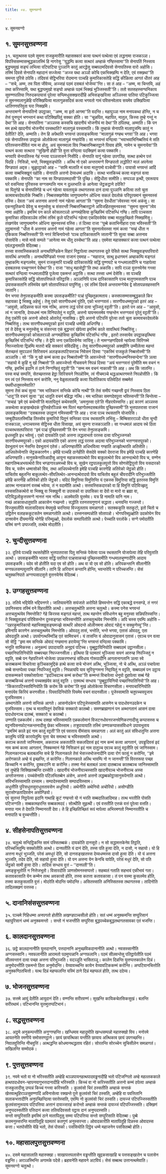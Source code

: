 ```yaml
---
title: ०४. सुमनवग्गो

---
```

४. सुमनवग्गो  


## १. सुमनसुत्तवण्णना

३१. चतुत्थस्स पठमे सुमना राजकुमारीति महासक्कारं कत्वा पत्थनं पत्थेत्वा एवं लद्धनामा राजकञ्ञा। विपस्सिसम्मासम्बुद्धकालस्मिं हि नागरेसु ‘‘युद्धम्पि कत्वा सत्थारं अम्हाकं गण्हिस्सामा’’ति सेनापतिं निस्साय बुद्धप्पमुखं सङ्घं लभित्वा पटिपाटिया पुञ्ञानि कातुं आरद्धेसु सब्बपठमदिवसो सेनापतिस्स वारो अहोसि। तस्मिं दिवसे सेनापति महादानं सज्जेत्वा ‘‘अज्ज यथा अञ्ञो कोचि एकभिक्खम्पि न देति, एवं रक्खथा’’ति समन्ता पुरिसे ठपेसि। तंदिवसं सेट्ठिभरिया रोदमाना पञ्चहि कुमारिकासतेहि सद्धिं कीळित्वा आगतं धीतरं आह – ‘‘सचे, अम्म, तव पिता जीवेय्य, अज्जाहं पठमं दसबलं भोजेय्य’’न्ति। सा तं आह – ‘‘अम्म, मा चिन्तयि, अहं तथा करिस्सामि, यथा बुद्धप्पमुखो सङ्घो अम्हाकं पठमं भिक्खं भुञ्जिस्सती’’ति। ततो सतसहस्सग्घनिकाय सुवण्णपातिया निरुदकपायासं पूरेत्वा सप्पिमधुसक्खरादीहि अभिसङ्खरित्वा अञ्ञिस्सा पातिया पटिकुज्जित्वा तं सुमनमालागुळेहि परिक्खिपित्वा मालागुळसदिसं कत्वा भगवतो गामं पविसनवेलाय सयमेव उक्खिपित्वा धातिगणपरिवुता घरा निक्खमि।  
अन्तरामग्गे सेनापतिनो उपट्ठाका, ‘‘अम्म, मा इतो आगमा’’ति वदन्ति। महापुञ्ञा नाम मनापकथा होन्ति, न च तेसं पुनप्पुनं भणन्तानं कथा पटिक्खिपितुं सक्का होति। सा ‘‘चूळपित, महापित, मातुल, किस्स तुम्हे गन्तुं न देथा’’ति आह। सेनापतिना ‘‘अञ्ञस्स कस्सचि खादनीयं भोजनीयं मा देथा’’ति ठपितम्ह, अम्माति। किं पन मम हत्थे खादनीयं भोजनीयं पस्सथाति? मालागुळं पस्सामाति। किं तुम्हाकं सेनापति मालापूजम्पि कातुं न देतीति? देति, अम्माति। तेन हि अपेथाति भगवन्तं उपसङ्कमित्वा ‘‘मालागुळं गण्हथ भगवा’’ति आह। भगवा एकं सेनापतिस्स उपट्ठाकं ओलोकेत्वा मालागुळं गण्हापेसि। सा भगवन्तं वन्दित्वा ‘‘भवाभवाभिनिब्बत्तियं मे सति परितस्सनजीवितं नाम मा होतु, अयं सुमनमाला विय निब्बत्तनिब्बत्तट्ठाने पियाव होमि, नामेन च सुमनायेवा’’ति पत्थनं कत्वा सत्थारा ‘‘सुखिनी होही’’ति वुत्ता वन्दित्वा पदक्खिणं कत्वा पक्कामि।  
भगवापि सेनापतिस्स गेहं गन्त्वा पञ्ञत्तासने निसीदि। सेनापति यागुं गहेत्वा उपगञ्छि, सत्था हत्थेन पत्तं पिदहि। निसिन्नो, भन्ते, भिक्खुसङ्घोति । अत्थि नो एको अन्तरामग्गे पिण्डपातो लद्धोति? मालं अपनेत्वा पिण्डपातं अद्दस। चूळुपट्ठाको आह – ‘‘सामि मालाति मं वत्वा मातुगामो वञ्चेसी’’ति। पायासो भगवन्तं आदिं कत्वा सब्बभिक्खूनं पहोसि। सेनापति अत्तनो देय्यधम्मं अदासि। सत्था भत्तकिच्चं कत्वा मङ्गलं वत्वा पक्कामि। सेनापति ‘‘का नाम सा पिण्डपातमदासी’’ति पुच्छि। सेट्ठिधीता सामीति। सप्पञ्ञा इत्थी, एवरूपाय घरे वसन्तिया पुरिसस्स सग्गसम्पत्ति नाम न दुल्लभाति कं आनेत्वा जेट्ठकट्ठाने ठपेसि?  
सा पितुगेहे च सेनापतिगेहे च धनं गहेत्वा यावतायुकं तथागतस्स दानं दत्वा पुञ्ञानि करित्वा ततो चुता कामावचरदेवलोके निब्बत्ति। निब्बत्तक्खणेयेव जाणुप्पमाणेन ओधिना सकलं देवलोकं परिपूरयमानं सुमनवस्सं वस्सि। देवता ‘‘अयं अत्तनाव अत्तनो नामं गहेत्वा आगता’’ति ‘‘सुमना देवधीता’’त्वेवस्सा नामं अकंसु। सा एकनवुतिकप्पे देवेसु च मनुस्सेसु च संसरन्ती निब्बत्तनिब्बत्तट्ठाने अविजहितसुमनवस्सा ‘‘सुमना सुमना’’त्वेव नामा अहोसि। इमस्मिं पन काले कोसलरञ्ञो अग्गमहेसिया कुच्छिस्मिं पटिसन्धिं गण्हि। तापि पञ्चसता कुमारिका तंदिवसञ्ञेव तस्मिं तस्मिं कुले पटिसन्धिं गहेत्वा एकदिवसेयेव सब्बा मातुकुच्छितो निक्खमिंसु। तंखणंयेव जाणुप्पमाणेन ओधिना सुमनवस्सं वस्सि। तं दिस्वा राजा ‘‘पुब्बे कताभिनीहारा एसा भविस्सती’’ति तुट्ठमानसो ‘‘धीता मे अत्तनाव अत्तनो नामं गहेत्वा आगता’’ति सुमनात्वेवस्सा नामं कत्वा ‘‘मय्हं धीता न एकिकाव निब्बत्तिस्सती’’ति नगरं विचिनापेन्तो ‘पञ्च दारिकासतानि जातानी’’ति सुत्वा सब्बा अत्तनाव पोसापेसि। मासे मासे सम्पते ‘‘आनेत्वा मम धीतु दस्सेथा’’ति आह। एवमेसा महासक्कारं कत्वा पत्थनं पत्थेत्वा एवंलद्धनामाति वेदितब्बा।  
तस्सा सत्तवस्सिककाले अनाथपिण्डिकेन विहारं निट्ठापेत्वा तथागतस्स दूते पेसिते सत्था भिक्खुसङ्घपरिवारो सावत्थिं अगमासि। अनाथपिण्डिको गन्त्वा राजानं एवमाह – ‘‘महाराज, सत्थु इधागमनं अम्हाकम्पि मङ्गलं तुम्हाकम्पि मङ्गलमेव, सुमनं राजकुमारिं पञ्चहि दारिकासतेहि सद्धिं पुण्णघटे च गन्धमालादीनि च गाहापेत्वा दसबलस्स पच्चुग्गमनं पेसेथा’’ति। राजा ‘‘साधु महासेट्ठी’’ति तथा अकासि। सापि रञ्ञा वुत्तनयेनेव गन्त्वा सत्थारं वन्दित्वा गन्धमालादीहि पूजेत्वा एकमन्तं अट्ठासि। सत्था तस्सा धम्मं देसेसि। सा पञ्चहि कुमारिकासतेहि सद्धिं सोतापत्तिफले पतिट्ठासि। अञ्ञानिपि पञ्च दारिकासतानि पञ्च मातुगामसतानि पञ्च उपासकसतानि तस्मिंयेव खणे सोतापत्तिफलं पापुणिंसु। एवं तस्मिं दिवसे अन्तरामग्गेयेव द्वे सोतापन्नसहस्सानि जातानि।  
येन भगवा तेनुपसङ्कमीति कस्मा उपसङ्कमीति? पञ्हं पुच्छितुकामताय। कस्सपसम्मासम्बुद्धकाले किर सहायका द्वे भिक्खू अहेसुं। तेसु एको सारणीयधम्मं पूरेति, एको भत्तग्गवत्तं। सारणीयधम्मपूरको इतरं आह – ‘‘आवुसो, अदिन्नस्स फलं नाम नत्थि, अत्तना लद्धं परेसं दत्वा भुञ्जितुं वट्टती’’ति। इतरो पन आह – ‘‘आवुसो, त्वं न जानासि, देय्यधम्मं नाम विनिपातेतुं न वट्टति, अत्तनो यापनमत्तमेव गण्हन्तेन भत्तग्गवत्तं पूरेतुं वट्टती’’ति। तेसु एकोपि एकं अत्तनो ओवादे ओतारेतुं नासक्खि। द्वेपि अत्तनो पटिपत्तिं पूरेत्वा ततो चुता कामावचरदेवलोके निब्बत्तिंसु। तत्थ सारणीयधम्मपूरको इतरं पञ्चहि धम्मेहि अधिगण्हि।  
एवं ते देवेसु च मनुस्सेसु च संसरन्ता एकं बुद्धन्तरं खेपेत्वा इमस्मिं काले सावत्थियं निब्बत्तिंसु। सारणीयधम्मपूरको कोसलरञ्ञो अग्गमहेसिया कुच्छिस्मिं पटिसन्धिं गण्हि , इतरो तस्सायेव उपट्ठाकइत्थिया कुच्छिस्मिं पटिसन्धिं गण्हि। ते द्वेपि जना एकदिवसेनेव जायिंसु। ते नामग्गहणदिवसे न्हापेत्वा सिरिगब्भे निपज्जापेत्वा द्विन्नम्पि मातरो बहि सक्कारं संविदहिंसु। तेसु सारणीयधम्मपूरको अक्खीनि उम्मीलेत्वा महन्तं सेतच्छत्तं सुपञ्ञत्तं सिरिसयनं अलङ्कतपटियत्तञ्च निवेसनं दिस्वा ‘‘एकस्मिं राजकुले निब्बत्तोस्मी’’ति अञ्ञासि। सो ‘‘किं नु खो कम्मं कत्वा इध निब्बत्तोस्मी’’ति आवज्जेन्तो ‘‘सारणीयधम्मनिस्सन्देना’’ति ञत्वा ‘‘सहायो मे कुहिं नु खो निब्बत्तो’’ति आवज्जेन्तो नीचसयने निपन्नं दिस्वा ‘‘अयं भत्तग्गवत्तं पूरेमीति मम वचनं न गण्हि, इमस्मिं इदानि तं ठाने निग्गण्हितुं वट्टती’’ति ‘‘सम्म मम वचनं नाकासी’’ति आह। अथ किं जातन्ति। पस्स मय्हं सम्पत्तिं, सेतच्छत्तस्स हेट्ठा सिरिसयने निपन्नोस्मि, त्वं नीचमञ्चे थद्धअत्थरणमत्ते निपन्नोसीति। किं पन त्वं एतं निस्साय मानं करोसि, ननु वेळुसलाकाहि कत्वा पिलोतिकाय पलिवेठितं सब्बमेतं पथवीधातुमत्तमेवाति?  
सुमना तेसं कथं सुत्वा ‘‘मम भातिकानं सन्तिके कोचि नत्थी’’ति तेसं समीपं गच्छन्ती द्वारं निस्साय ठिता ‘‘धातू’’ति वचनं सुत्वा ‘‘इदं धातूति वचनं बहिद्धा नत्थि। मम भातिका समणदेवपुत्ता भविस्सन्ती’’ति चिन्तेत्वा – ‘‘सचाहं ‘इमे एवं कथेन्ती’ति मातापितूनं कथेस्सामि, ‘अमनुस्सा एते’ति नीहरापेस्सन्ति। इदं कारणं अञ्ञस्स अकथेत्वा कङ्खच्छेदकं पुरिसहेरञ्ञिकं मम पितरं महागोतमदसबलंयेव पुच्छिस्सामी’’ति भुत्तपातरासा राजानं उपसङ्कमित्वा ‘‘दसबलस्स उपट्ठानं गमिस्सामी’’ति आह। राजा पञ्च रथसतानि योजापेसि। जम्बुदीपतलस्मिञ्हि तिस्सोव कुमारियो पितूनं सन्तिका पञ्च रथसतानि लभिंसु – बिम्बिसाररञ्ञो धीता चुन्दी राजकञ्ञा, धनञ्चयस्स सेट्ठिस्स धीता विसाखा, अयं सुमना राजकञ्ञाति। सा गन्धमालं आदाय रथे ठिता पञ्चरथसतपरिवारा ‘‘इमं पञ्हं पुच्छिस्सामी’’ति येन भगवा तेनुपसङ्कमि।  
इधस्सूति इध भवेय्युं। एको दायकोति एको अत्तना लद्धलाभतो परस्स दत्वा परिभुञ्जनको सारणीयधम्मपूरको। एको अदायकोति एको अत्तना लद्धं परस्स अदत्वा परिभुञ्जनको भत्तग्गवत्तपूरको। देवभूतानं पन नेसन्ति देवभूतानं एतेसं। अधिगण्हातीति अधिभवित्वा गण्हाति अज्झोत्थरति अतिसेति। आधिपतेय्येनाति जेट्ठककारणेन। इमेहि पञ्चहि ठानेहीति सेसदेवे सक्को देवराजा विय इमेहि पञ्चहि कारणेहि अधिगण्हाति। मानुसकेनातिआदीसु आयुना महाकस्सपत्थेरो विय बाकुलत्थेरो विय आनन्दत्थेरो विय च, वण्णेन महागतिम्बअभयत्थेरो विय भण्डागारअमच्चो विय च, सुखेन रट्ठपालकुलपुत्तो विय सोणसेट्ठिपुत्तो विय यसदारको विय च, यसेन धम्मासोको विय, तथा आधिपच्चेनाति इमेहि पञ्चहि कारणेहि अतिरेको जेट्ठको होति।  
याचितोव बहुलन्ति बाकुलत्थेर-सीवलित्थेर-आनन्दत्थेरादयो विय याचितोव बहुलं चीवरादीनि परिभुञ्जतीति इमेहि कारणेहि अतिरेको होति जेट्ठको। यदिदं विमुत्तिया विमुत्तिन्ति यं एकस्स विमुत्तिया सद्धिं इतरस्स विमुत्तिं आरब्भ नानाकरणं वत्तब्बं भवेय्य, तं न वदामीति अत्थो। सत्तवस्सिकदारको वा हि विमुत्तिं पटिविज्झतु वस्ससतिकत्थेरो वा भिक्खु वा भिक्खुनी वा उपासको वा उपासिका वा देवो वा मारो वा ब्रह्मा वा, पटिविद्धलोकुत्तरमग्गे नानत्तं नाम नत्थि। अलमेवाति युत्तमेव। यत्र हि नामाति यानि नाम।  
गच्छं आकासधातुयाति आकासेन गच्छन्तो। सद्धोति रतनत्तयगुणानं सद्धाता। थनयन्ति गज्जन्तो। विज्जुमालीति मालासदिसाय मेघमुखे चरन्तिया विज्जुलताय समन्नागतो। सतक्ककूति सतकूटो, इतो चितो च उट्ठितेन वलाहककूटसतेन समन्नागतोति अत्थो। दस्सनसम्पन्नोति सोतापन्नो। भोगपरिब्यूळ्होति उदकोघेन विय दानवसेन दीयमानेहि भोगेहि परिब्यूळ्हो, देवलोकं सम्पापितोति अत्थो। पेच्चाति परलोके। सग्गे पमोदतीति यस्मिं सग्गे उप्पज्जति, तत्थेव मोदतीति।  


## २. चुन्दीसुत्तवण्णना

३२. दुतिये पञ्चहि रथसतेहीति भुत्तपातरासा पितु सन्तिकं पेसेत्वा पञ्च रथसतानि योजापेत्वा तेहि परिवुताति अत्थो। उपसङ्कमीति भातरा सद्धिं पवत्तितं पञ्हसाकच्छं पुच्छिस्सामीति गन्धमालचुण्णादीनि आदाय उपसङ्कमि। यदेव सो होतीति यदा एव सो होति। अथ वा यो एव सो होति। अरियकन्तानि सीलानीति मग्गफलसम्पयुत्तानि सीलानि। तानि हि अरियानं कन्तानि होन्ति, भवन्तरेपि न परिच्चजन्ति। सेसं चतुक्कनिपाते अग्गप्पसादसुत्ते वुत्तनयेनेव वेदितब्बं।  


## ३. उग्गहसुत्तवण्णना

३३. ततिये भद्दियेति भद्दियनगरे। जातियावनेति सयंजाते अरोपिते हिमवन्तेन सद्धिं एकाबद्धे वनसण्डे, तं नगरं उपनिस्साय तस्मिं वने विहरतीति अत्थो। अत्तचतुत्थोति अत्तना चतुत्थो। कस्मा पनेस भगवन्तं अत्तचतुत्थंयेव निमन्तेसि? गेहे किरस्स मङ्गलं महन्तं, तत्थ महन्तेन संविधानेन बहू मनुस्सा सन्निपतिस्सन्ति। ते भिक्खुसङ्घं परिविसन्तेन दुस्सङ्गहा भविस्सन्तीति अत्तचतुत्थंयेव निमन्तेसि। अपि चस्स एवम्पि अहोसि – ‘‘दहरकुमारिकायो महाभिक्खुसङ्घमज्झे सत्थरि ओवदन्ते ओलीनमना ओवादं गहेतुं न सक्कुणेय्यु’’न्ति। इमिनापि कारणेन अत्तचतुत्थमेव निमन्तेसि। ओवदतु तासं, भन्तेति, भन्ते भगवा, एतासं ओवदतु, एता ओवदतूति अत्थो। उपयोगत्थस्मिञ्हि एतं सामिवचनं। यं तासन्ति यं ओवादानुसासनं एतासं। एवञ्च पन वत्वा सो सेट्ठि ‘‘इमा मम सन्तिके ओवादं गण्हमाना हरायेय्यु’’न्ति भगवन्तं वन्दित्वा पक्कामि।  
भत्तूति सामिकस्स। अनुकम्पं उपादायाति अनुद्दयं पटिच्च। पुब्बुट्ठायिनियोति सब्बपठमं उट्ठानसीला। पच्छानिपातिनियोति सब्बपच्छा निपज्जनसीला। इत्थिया हि पठमतरं भुञ्जित्वा सयनं आरुय्ह निपज्जितुं न वट्टति, सब्बे पन गेहपरिजने भोजेत्वा उपकरणभण्डं संविधाय गोरूपादीनि आगतानागतानि ञत्वा स्वे कत्तब्बकम्मं विचारेत्वा कुञ्चिकामुद्दिकं हत्थे कत्वा सचे भोजनं अत्थि, भुञ्जित्वा, नो चे अत्थि, अञ्ञं पचापेत्वा सब्बे सन्तप्पेत्वा पच्छा निपज्जितुं वट्टति। निपन्नायपि याव सूरियुग्गमना निद्दायितुं न वट्टति, सब्बपठमं पन उट्ठाय दासकम्मकरे पक्कोसापेत्वा ‘‘इदञ्चिदञ्च कम्मं करोथा’’ति कम्मन्तं विचारेत्वा धेनुयो दुहापेत्वा सब्बं गेहे कत्तब्बकिच्चं अत्तनो पच्चक्खंयेव कातुं वट्टति । एतमत्थं सन्धाय ‘‘पुब्बुट्ठायिनियो पच्छानिपातिनियो’’ति आह। ‘‘किंकारपटिस्साविनियोति किं करोम किं करोमा’’ति मुखं ओलोकेत्वा विचरणसीला। मनापचारिनियोति मनापंयेव किरियं करणसीला। पियवादिनियोति पियमेव वचनं वादनसीला। पूजेस्सामाति चतुपच्चयपूजाय पूजयिस्साम।  
अब्भागतेति अत्तनो सन्तिकं आगते। आसनोदकेन पटिपूजेस्सामाति आसनेन च पादधोवनउदकेन च पूजयिस्साम। एत्थ च मातापितूनं देवसिकं सक्कारो कातब्बो। समणब्राह्मणानं पन अब्भागतानं आसनं दत्वा पादधोवनञ्च दातब्बं, सक्कारो च कातब्बो।  
उण्णाति एळकलोमं। तत्थ दक्खा भविस्सामाति एळकलोमानं विजटनधोवनरजनवेणिकरणादीसु कप्पासस्स च वट्टनपिसनफोटनकन्तनादीसु छेका भविस्साम। तत्रुपायायाति तस्मिं उण्णाकप्पाससंविधाने उपायभूताय ‘‘इमस्मिं काले इदं नाम कातुं वट्टती’’ति एवं पवत्ताय वीमंसाय समन्नागता। अलं कातुं अलं संविधातुन्ति अत्तना कातुम्पि परेहि कारापेतुम्पि युत्ता चेव समत्था च भविस्सामाति अत्थो।  
कतञ्च कततो जानिस्साम, अकतञ्च अकततोति सकलदिवसं इदं नाम कम्मं कत्वा आगतानं, उपड्ढदिवसं इदं नाम कम्मं कत्वा आगतानं, निक्कम्मानं गेहे निसिन्नानं इदं नाम दातुञ्च एवञ्च कातुं वट्टतीति एवं जानिस्साम। गिलानकानञ्च बलाबलन्ति सचे हि गिलानकाले तेसं भेसज्जभोजनादीनि दत्वा रोगं फासुं न करोन्ति, ‘‘इमे अरोगकाले अम्हे यं इच्छन्ति, तं कारेन्ति। गिलानकाले अत्थि भावम्पि नो न जानन्ती’’ति विरत्तरूपा पच्छा किच्चानि न करोन्ति, दुक्कटानि वा करोन्ति। तस्मा नेसं बलाबलं ञत्वा दातब्बञ्च कातब्बञ्च जानिस्सामाति एवं तुम्हेहि सिक्खितब्बन्ति दस्सेति। खादनीयं भोजनीयञ्चस्साति खादनीयञ्च भोजनीयञ्च अस्स अन्तोजनस्स। पच्चंसेनाति पटिलभितब्बेन अंसेन, अत्तनो अत्तनो लद्धब्बकोट्ठासानुरूपेनाति अत्थो। संविभजिस्सामाति दस्साम। सम्पादेस्सामाति सम्पादयिस्साम।  
अधुत्तीति पुरिसधुत्तसुराधुत्ततावसेन अधुत्तियो। अथेनीति अथेनियो अचोरियो। असोण्डीति सुरासोण्डतादिवसेन असोण्डियो।  
एवं सुत्तन्तं निट्ठपेत्वा इदानि गाथाहि कूटं गण्हन्तो यो नं भरति सब्बदातिआदिमाह। तत्थ भरतीति पोसति पटिजग्गति। सब्बकामहरन्ति सब्बकामददं। सोत्थीति सुइत्थी। एवं वत्ततीति एत्तकं वत्तं पूरेत्वा वत्तति। मनापा नाम ते देवाति निम्मानरती देवा। ते हि इच्छितिच्छितं रूपं मापेत्वा अभिरमणतो निम्मानरतीति च मनापाति च वुच्चन्तीति।  


## ४. सीहसेनापतिसुत्तवण्णना

३४. चतुत्थे सन्दिट्ठिकन्ति सामं पस्सितब्बकं। दायकोति दानसूरो। न सो सद्धामत्तकेनेव तिट्ठति, परिच्चजितुम्पि सक्कोतीति अत्थो। दानपतीति यं दानं देति, तस्स पति हुत्वा देति, न दासो, न सहायो। यो हि अत्तना मधुरं भुञ्जति, परेसं अमधुरं देति, सो दानसङ्खातस्स देय्यधम्मस्स दासो हुत्वा देति। यो यं अत्तना भुञ्जति, तदेव देति, सो सहायो हुत्वा देति। यो पन अत्तना येन केनचि यापेति, परेसं मधुरं देति, सो पति जेट्ठको सामी हुत्वा देति। तादिसं सन्धाय वुत्तं – ‘‘दानपती’’ति।  
अमङ्कुभूतोति न नित्तेजभूतो। विसारदोति ञाणसोमनस्सप्पत्तो। सहब्यतं गताति सहभावं एकीभावं गता। कतावकासाति येन कम्मेन तत्थ अवकासो होति, तस्स कतत्ता कतावकासा। तं पन यस्मा कुसलमेव होति, तस्मा कतकुसलाति वुत्तं। मोदरेति मोदन्ति पमोदन्ति। असितस्साति अनिस्सितस्स तथागतस्स। तादिनोति तादिलक्खणं पत्तस्स।  


## ५. दानानिसंससुत्तवण्णना

३५. पञ्चमे गिहिधम्मा अनपगतो होतीति अखण्डपञ्चसीलो होति। सतं धम्मं अनुक्कमन्ति सप्पुरिसानं महापुरिसानं धम्मं अनुक्कमन्तो । सन्तो नं भजन्तीति सप्पुरिसा बुद्धपच्चेकबुद्धतथागतसावका एतं भजन्ति।  


## ६. कालदानसुत्तवण्णना

३६. छट्ठे कालदानानीति युत्तदानानि, पत्तदानानि अनुच्छविकदानानीति अत्थो। नवसस्सानीति अग्गसस्सानि। नवफलानीति आरामतो पठमुप्पन्नानि अग्गफलानि। पठमं सीलवन्तेसु पतिट्ठापेतीति पठमं सीलवन्तानं दत्वा पच्छा अत्तना परिभुञ्जति। वदञ्ञूति भासितञ्ञू। कालेन दिन्नन्ति युत्तप्पत्तकालेन दिन्नं। अनुमोदन्तीति एकमन्ते ठिता अनुमोदन्ति। वेय्यावच्चन्ति कायेन वेय्यावटिककम्मं करोन्ति। अप्पटिवानचित्तोति अनुक्कण्ठितचित्तो। यत्थ दिन्नं महप्फलन्ति यस्मिं ठाने दिन्नं महप्फलं होति, तत्थ ददेय्य।  


## ७. भोजनसुत्तवण्णना

३७. सत्तमे आयुं देतीति आयुदानं देति। वण्णन्ति सरीरवण्णं। सुखन्ति कायिकचेतसिकसुखं। बलन्ति सरीरथामं। पटिभानन्ति युत्तमुत्तप्पटिभानं।  


## ८. सद्धसुत्तवण्णना

३८. अट्ठमे अनुकम्पन्तीति अनुग्गण्हन्ति। खन्धिमाव महादुमोति खन्धसम्पन्नो महारुक्खो विय। मनोरमे आयतनेति रमणीये समोसरणट्ठाने। छायं छायत्थिका यन्तीति छायाय अत्थिकाव छायं उपगच्छन्ति। निवातवुत्तिन्ति नीचवुत्तिं। अत्थद्धन्ति कोधमानथद्धताय रहितं। सोरतन्ति सोरच्चेन सुचिसीलेन समन्नागतं। सखिलन्ति सम्मोदकं।  


## ९. पुत्तसुत्तवण्णना

३९. नवमे भतो वा नो भरिस्सतीति अम्हेहि थञ्ञपायनहत्थपादवड्ढनादीहि भतो पटिजग्गितो अम्हे महल्लककाले हत्थपादधोवन-न्हापनयागुभत्तदानादीहि भरिस्सति। किच्चं वा नो करिस्सतीति अत्तनो कम्मं ठपेत्वा अम्हाकं राजकुलादीसु उप्पन्नं किच्चं गन्त्वा करिस्सति । कुलवंसो चिरं ठस्सतीति अम्हाकं सन्तकं खेत्तवत्थुहिरञ्ञसुवण्णादिं अविनासेत्वा रक्खन्ते पुत्ते कुलवंसो चिरं ठस्सति, अम्हेहि वा पवत्तितानि सलाकभत्तादीनि अनुपच्छिन्दित्वा पवत्तेस्सति, एवम्पि नो कुलवंसो चिरं ठस्सति। दायज्जं पटिपज्जिस्सतीति कुलवंसानुरूपाय पटिपत्तिया अत्तानं दायज्जारहं करोन्तो अम्हाकं सन्तकं दायज्जं पटिपज्जिस्सति। दक्खिणं अनुप्पदस्सतीति पत्तिदानं कत्वा ततियदिवसतो पट्ठाय दानं अनुप्पदस्सति।  
सन्तो सप्पुरिसाति इमस्मिं ठाने मातापितूसु सम्मा पटिपत्तिया सन्तो सप्पुरिसाति वेदितब्बा। पुब्बे कतमनुस्सरन्ति मातापितूहि पठमतरं कतगुणं अनुस्सरन्ता। ओवादकारीति मातापितूहि दिन्नस्स ओवादस्स कत्ता। भतपोसीति येहि भतो, तेसं पोसको। पसंसियोति दिट्ठेव धम्मे महाजनेन पसंसितब्बो होति।  


## १०. महासालपुत्तसुत्तवण्णना

४०. दसमे महासालाति महारुक्खा। साखापत्तपलासेन वड्ढन्तीति खुद्दकसाखाहि च पत्तसङ्खातेन च पलासेन वड्ढन्ति। अरञ्ञस्मिन्ति अगामके पदेसे। ब्रहावनेति महावने अटवियं। सेसं सब्बत्थ उत्तानत्थमेवाति।  
सुमनवग्गो चतुत्थो।  